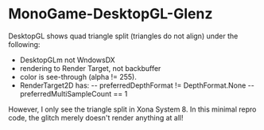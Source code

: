 # MonoGame-DesktopGL-Glenz
DesktopGL shows quad triangle split (triangles do not align) under the following:
- DesktopGLm not WndowsDX
- rendering to Render Target, not backbuffer
- color is see-through (alpha != 255).
- RenderTarget2D has:
-- preferredDepthFormat != DepthFormat.None
-- preferredMultiSampleCount == 1
  
However, I only see the triangle split in Xona System 8.
In this minimal repro code, the glitch merely doesn't render anything at all!
